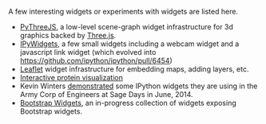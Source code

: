 A few interesting widgets or experiments with widgets are listed here.

* [PyThreeJS](https://github.com/jasongrout/pythreejs), a low-level scene-graph widget infrastructure for 3d graphics backed by [Three.js](http://threejs.org/).
* [IPyWidgets](https://github.com/jasongrout/ipywidgets), a few small widgets including a webcam widget and a javascript link widget (which evolved into https://github.com/ipython/ipython/pull/6454)
* [Leaflet](https://github.com/ellisonbg/leaftletwidget) widget infrastructure for embedding maps, adding layers, etc.
* [Interactive protein visualization](http://mail.scipy.org/pipermail/ipython-dev/2014-September/014831.html)
* Kevin Winters [demonstrated](https://www.youtube.com/watch?v=AntjkbXv1bA) some IPython widgets they are using in the Army Corp of Engineers at Sage Days in June, 2014.
* [Bootstrap Widgets](https://github.com/bollwyvl/ip-bootstrap), an in-progress collection of widgets exposing Bootstrap widgets.